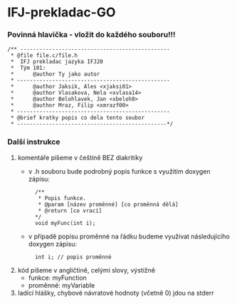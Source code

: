 
# IFJ-prekladac-GO
### Povinná hlavička - vložit do každého souboru!!!
	/** -----------------------------------------------
	 * @file file.c/file.h
	 *	IFJ prekladac jazyka IFJ20
	 *	Tým 101:
	 *		@author Ty jako autor
	 * ------------------------------------------------
	 *		@author Jaksik, Ales <xjaksi01>
	 *		@author Vlasakova, Nela <xvlasa14>
	 *		@author Belohlavek, Jan <xbeloh8>
	 *		@author Mraz, Filip <xmrazf00>
	 * ------------------------------------------------
 	 * @brief kratky popis co dela tento soubor
 	 * -----------------------------------------------*/ 
### Další instrukce
1. komentáře píšeme v češtině BEZ diakritiky
	- v .h souboru bude podrobný popis funkce s využitím doxygen zápisu:
	
			/**
			 * Popis funkce.
			 * @param [název proměnné] [co proměnná dělá]
			 * @return [co vrací]
			*/
			void myFunc(int i);
	- v případě popisu proměnné na řádku budeme využívat následujícího doxygen zápisu:
	
			int i; // popis proměnné
2. kód píšeme v angličtině, celými slovy, výstižně
	- funkce: myFunction
	- proměnné: myVariable
4. ladící hlášky, chybové návratové hodnoty (včetně 0) jdou na stderr



